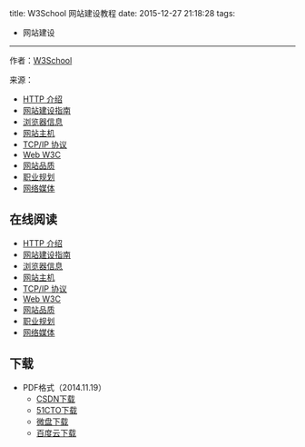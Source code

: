 title: W3School 网站建设教程
date: 2015-12-27 21:18:28
tags:
  - 网站建设
---

作者：[W3School](http://www.w3cschool.cc)

来源：

* [HTTP 介绍](http://www.w3cschool.cc/http/http-tutorial.html)
* [网站建设指南](http://www.w3cschool.cc/web/web-buildingprimer.html)
* [浏览器信息](http://www.w3cschool.cc/browsers/browser-information.html)
* [网站主机](http://www.w3cschool.cc/hosting/hosting-tutorial.html)
* [TCP/IP 协议](http://www.w3cschool.cc/tcpip/tcpip-tutorial.html)
* [Web W3C](http://www.w3cschool.cc/w3c/w3c-tutorial.html)
* [网站品质](http://www.w3school.com.cn/quality/index.asp)
* [职业规划](http://www.w3school.com.cn/careers/index.asp)
* [网络媒体](http://www.w3school.com.cn/media/index.asp)

<!--more-->

## 在线阅读 ##

* [HTTP 介绍](http://www.w3cschool.cc/http/http-tutorial.html)
* [网站建设指南](http://www.w3cschool.cc/web/web-buildingprimer.html)
* [浏览器信息](http://www.w3cschool.cc/browsers/browser-information.html)
* [网站主机](http://www.w3cschool.cc/hosting/hosting-tutorial.html)
* [TCP/IP 协议](http://www.w3cschool.cc/tcpip/tcpip-tutorial.html)
* [Web W3C](http://www.w3cschool.cc/w3c/w3c-tutorial.html)
* [网站品质](http://www.w3school.com.cn/quality/index.asp)
* [职业规划](http://www.w3school.com.cn/careers/index.asp)
* [网络媒体](http://www.w3school.com.cn/media/index.asp)

## 下载 ##

* PDF格式（2014.11.19）
  * [CSDN下载](http://download.csdn.net/detail/wizardforcel/8175147)
  * [51CTO下载](http://down.51cto.com/data/1901422)
  * [微盘下载](http://vdisk.weibo.com/s/qybb07EH0XlBK)
  * [百度云下载](http://pan.baidu.com/s/1c0vqQEO)